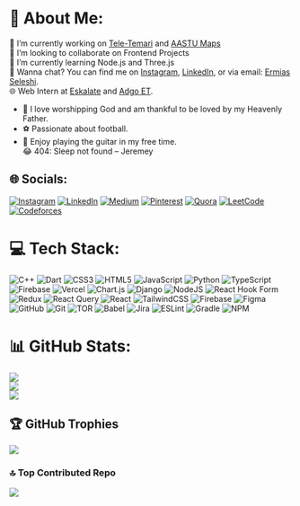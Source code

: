# 💫 About Me:
🔭 I’m currently working on [Tele-Temari](https://github.com/ADGO-et/teletemari-frontend) and [AASTU Maps](https://github.com/GDSC-AASTU/aastu-map-mobile)<br>
🤝 I’m looking to collaborate on Frontend Projects<br>
🚀 I’m currently learning Node.js and Three.js<br>
🌟 Wanna chat? You can find me on [Instagram](https://instagram.com/young19ermi), [LinkedIn](https://linkedin.com/in/ermias-endale), or via email: [Ermias Seleshi](mailto:ermiasendale19@gmail.com).<br>
🌐 Web Intern at [Eskalate](https://www.eskalate.io/) and [Adgo ET](https://adgo.et/).<br>
- 🙏 I love worshipping God and am thankful to be loved by my Heavenly Father.<br>
- ⚽ Passionate about football.<br>
- 🎸 Enjoy playing the guitar in my free time.<br>
😂 404: Sleep not found – Jeremey

## 🌐 Socials:
[![Instagram](https://img.shields.io/badge/Instagram-%23E4405F.svg?logo=Instagram&logoColor=white)](https://instagram.com/young19ermi) 
[![LinkedIn](https://img.shields.io/badge/LinkedIn-%230077B5.svg?logo=linkedin&logoColor=white)](https://linkedin.com/in/ermias-endale) 
[![Medium](https://img.shields.io/badge/Medium-12100E?logo=medium&logoColor=white)](https://medium.com/@ermias.seleshi) 
[![Pinterest](https://img.shields.io/badge/Pinterest-%23E60023.svg?logo=Pinterest&logoColor=white)](https://pinterest.com/ermiasendale19) 
[![Quora](https://img.shields.io/badge/Quora-%23B92B27.svg?logo=Quora&logoColor=white)](https://quora.com/profile/Ermias-Endale) 
[![LeetCode](https://img.shields.io/badge/LeetCode-%23FFA116.svg?logo=leetcode&logoColor=white)](https://leetcode.com/u/youngermi/) 
[![Codeforces](https://img.shields.io/badge/Codeforces-%23000.svg?logo=codeforces&logoColor=white)](https://codeforces.com/profile/young19ermi)

# 💻 Tech Stack:
![C++](https://img.shields.io/badge/c++-%2300599C.svg?style=for-the-badge&logo=c%2B%2B&logoColor=white) 
![Dart](https://img.shields.io/badge/dart-%230175C2.svg?style=for-the-badge&logo=dart&logoColor=white) 
![CSS3](https://img.shields.io/badge/css3-%231572B6.svg?style=for-the-badge&logo=css3&logoColor=white) 
![HTML5](https://img.shields.io/badge/html5-%23E34F26.svg?style=for-the-badge&logo=html5&logoColor=white) 
![JavaScript](https://img.shields.io/badge/javascript-%23323330.svg?style=for-the-badge&logo=javascript&logoColor=%23F7DF1E) 
![Python](https://img.shields.io/badge/python-3670A0?style=for-the-badge&logo=python&logoColor=ffdd54) 
![TypeScript](https://img.shields.io/badge/typescript-%23007ACC.svg?style=for-the-badge&logo=typescript&logoColor=white) 
![Firebase](https://img.shields.io/badge/firebase-%23039BE5.svg?style=for-the-badge&logo=firebase) 
![Vercel](https://img.shields.io/badge/vercel-%23000000.svg?style=for-the-badge&logo=vercel&logoColor=white) 
![Chart.js](https://img.shields.io/badge/chart.js-F5788D.svg?style=for-the-badge&logo=chart.js&logoColor=white) 
![Django](https://img.shields.io/badge/django-%23092E20.svg?style=for-the-badge&logo=django&logoColor=white) 
![NodeJS](https://img.shields.io/badge/node.js-6DA55F?style=for-the-badge&logo=node.js&logoColor=white) 
![React Hook Form](https://img.shields.io/badge/React%20Hook%20Form-%23EC5990.svg?style=for-the-badge&logo=reacthookform&logoColor=white) 
![Redux](https://img.shields.io/badge/redux-%23593d88.svg?style=for-the-badge&logo=redux&logoColor=white) 
![React Query](https://img.shields.io/badge/-React%20Query-FF4154?style=for-the-badge&logo=react%20query&logoColor=white) 
![React](https://img.shields.io/badge/react-%2320232a.svg?style=for-the-badge&logo=react&logoColor=%2361DAFB) 
![TailwindCSS](https://img.shields.io/badge/tailwindcss-%2338B2AC.svg?style=for-the-badge&logo=tailwind-css&logoColor=white) 
![Firebase](https://img.shields.io/badge/firebase-a08021?style=for-the-badge&logo=firebase&logoColor=ffcd34) 
![Figma](https://img.shields.io/badge/figma-%23F24E1E.svg?style=for-the-badge&logo=figma&logoColor=white) 
![GitHub](https://img.shields.io/badge/github-%23121011.svg?style=for-the-badge&logo=github&logoColor=white) 
![Git](https://img.shields.io/badge/git-%23F05033.svg?style=for-the-badge&logo=git&logoColor=white) 
![TOR](https://img.shields.io/badge/tor-%237E4798.svg?style=for-the-badge&logo=tor-project&logoColor=white) 
![Babel](https://img.shields.io/badge/Babel-F9DC3e?style=for-the-badge&logo=babel&logoColor=black) 
![Jira](https://img.shields.io/badge/jira-%230A0FFF.svg?style=for-the-badge&logo=jira&logoColor=white) 
![ESLint](https://img.shields.io/badge/ESLint-4B3263?style=for-the-badge&logo=eslint&logoColor=white) 
![Gradle](https://img.shields.io/badge/Gradle-02303A.svg?style=for-the-badge&logo=Gradle&logoColor=white) 
![NPM](https://img.shields.io/badge/NPM-%23CB3837.svg?style=for-the-badge&logo=npm&logoColor=white)

# 📊 GitHub Stats:
![](https://github-readme-stats.vercel.app/api?username=Young19ermi&theme=shadow_blue&hide_border=false&include_all_commits=true&count_private=true)<br/>
![](https://github-readme-streak-stats.herokuapp.com/?user=Young19ermi&theme=shadow_blue&hide_border=false)<br/>
![](https://github-readme-stats.vercel.app/api/top-langs/?username=Young19ermi&theme=shadow_blue&hide_border=false&include_all_commits=true&count_private=true&layout=compact)

## 🏆 GitHub Trophies
![](https://github-profile-trophy.vercel.app/?username=Young19ermi&theme=radical&no-frame=false&no-bg=true&margin-w=4)

### 🔝 Top Contributed Repo
![](https://github-contributor-stats.vercel.app/api?username=Young19ermi&limit=5&theme=dark&combine_all_yearly_contributions=true)

<!-- Proudly created with GPRM ( https://gprm.itsvg.in ) -->
